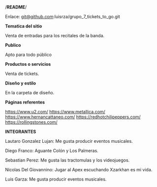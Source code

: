 /**********README**********/

Enlace: git@github.com:luisrza/grupo_7_tickets_to_go.git

**Tematica del sitio**

Venta de entradas para los recitales de la banda.

**Publico** 

Apto para todo público

**Productos o servicios**

Venta de tickets.

**Diseño y estilo**

En la carpeta de diseño.

**Páginas referentes**

https://www.u2.com/
https://www.metallica.com/
https://www.hernancattaneo.com/
https://redhotchilipeppers.com/
https://rollingstones.com/

**INTEGRANTES**

Lautaro Gonzalez Lujan: Me gusta producir eventos musicales.

Diego Franco: Aguante Colón y Los Palmeras.

Sebastian Perez: Me gusta las tractomulas y los videojuegos.

Nicolas Del Giovannino: Jugar al Apex escuchando Xzarkhan es mi vida.

Luis Garza: Me gusta producir eventos musicales.

